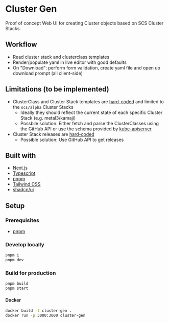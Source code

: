 # Cluster Gen

Proof of concept Web UI for creating Cluster objects based on SCS Cluster Stacks.

## Workflow

- Read cluster stack and clusterclass templates
- Render/populate yaml in live editor with good defaults
- On "Download": perform form validation, create yaml file and open up download prompt (all client-side)

## Limitations (to be implemented)

- ClusterClass and Cluster Stack templates are [hard-coded](src/components/cluster-form.tsx#L90) and limited to the `scs/alpha` Cluster Stacks
  - Ideally they should reflect the current state of each specific Cluster Stack (e.g. metal3/kamaji)
  - Possbile solution: Either fetch and parse the ClusterClasses using the GitHub API or use the schema provided by [kube-apiserver](https://github.com/SovereignCloudStack/cluster-gen/issues/3)
- Cluster Stack releases are [hard-coded](src/components/clusterstack-form.tsx#L116)
  - Possible solution: Use GitHub API to get releases

## Built with

- [Next.js](https://nextjs.org/)
- [Typescript](https://www.typescriptlang.org/)
- [pnpm](https://pnpm.io/)
- [Tailwind CSS](https://tailwindcss.com/)
- [shadcn/ui](https://ui.shadcn.com/)

## Setup

### Prerequisites

- [pnpm](https://pnpm.io/installation)

### Develop locally

```bash
pnpm i
pnpm dev
```

### Build for production

```bash
pnpm build
pnpm start
```

#### Docker

```bash
docker build -t cluster-gen .
docker run -p 3000:3000 cluster-gen
```